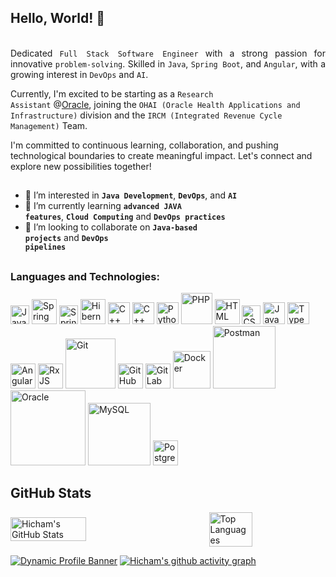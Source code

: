## Hello, World! 👋  
<samp><p align="justify" style="text-indent:40px;">  
Dedicated <code>Full Stack Software Engineer</code> with a strong passion for innovative <code>problem-solving</code>. Skilled in <code>Java</code>, <code>Spring Boot</code>, and <code>Angular</code>, with a growing interest in <code>DevOps</code> and <code>AI</code>.

Currently, I'm excited to be starting as a <code>Research Assistant</code> @[Oracle](https://www.oracle.com/), joining the <code>OHAI (Oracle Health Applications and Infrastructure)</code> division and the <code>IRCM (Integrated Revenue Cycle Management)</code> Team.

I'm committed to continuous learning, collaboration, and pushing technological boundaries to create meaningful impact. Let's connect and explore new possibilities together!

</p></samp>  

##  

- 👀 I’m interested in <code>**Java Development**</code>, <code>**DevOps**</code>, and <code>**AI**</code>  
- 🌱 I’m currently learning <code>**advanced JAVA features**</code>, <code>**Cloud Computing**</code> and <code>**DevOps practices**</code>
- 💞️ I’m looking to collaborate on <code>**Java-based projects**</code> and <code>**DevOps pipelines**</code>

##  

### **Languages and Technologies:**  
<p float="left">  
 <!-- Programming Languages -->  
 <a href="https://www.java.com/"><img alt="Java" src="https://upload.wikimedia.org/wikipedia/en/thumb/3/30/Java_programming_language_logo.svg/1200px-Java_programming_language_logo.svg.png" width="30"></a>
<a href="https://spring.io/projects/spring-boot"><img alt="Spring Boot" src="https://upload.wikimedia.org/wikipedia/commons/thumb/7/79/Spring_Boot.svg/800px-Spring_Boot.svg.png" width="40"></a>  
 <a href="https://projects.spring.io/spring-security/"><img alt="Spring Security" src="https://spring.io/img/projects/spring-security.svg" width="30"></a> 
 <a href="https://hibernate.org/"><img alt="Hibernate" src="https://hibernate.org/images/hibernate_icon_whitebkg.svg" width="40"></a>     
 <a href="https://fr.wikipedia.org/wiki/C_(langage)"><img alt="C++" src="https://upload.wikimedia.org/wikipedia/commons/1/18/C_Programming_Language.svg" width="35"></a>
 <a href="https://isocpp.org/"><img alt="C++" src="https://upload.wikimedia.org/wikipedia/commons/thumb/1/18/ISO_C%2B%2B_Logo.svg/1822px-ISO_C%2B%2B_Logo.svg.png" width="35"></a>
 <a href="https://www.python.org/"><img alt="Python" src="https://upload.wikimedia.org/wikipedia/commons/thumb/c/c3/Python-logo-notext.svg/1869px-Python-logo-notext.svg.png" width="35"></a>
 <a href="https://www.php.net/"><img alt="PHP" src="https://upload.wikimedia.org/wikipedia/commons/thumb/2/27/PHP-logo.svg/1280px-PHP-logo.svg.png" width="50"></a>
 <a href="https://html.spec.whatwg.org/"><img alt="HTML" src="https://upload.wikimedia.org/wikipedia/commons/6/61/HTML5_logo_and_wordmark.svg" width="40"></a>  
 <a href="https://www.w3.org/Style/CSS/Overview.en.html"><img alt="CSS" src="https://upload.wikimedia.org/wikipedia/commons/d/d5/CSS3_logo_and_wordmark.svg" width="30"></a>  
 <a href="https://en.wikipedia.org/wiki/JavaScript"><img alt="JavaScript" src="https://upload.wikimedia.org/wikipedia/commons/thumb/6/6a/JavaScript-logo.png/640px-JavaScript-logo.png" width="35"></a>  
 <a href="https://www.typescriptlang.org/"><img alt="TypeScript" src="https://upload.wikimedia.org/wikipedia/commons/thumb/4/4c/Typescript_logo_2020.svg/1200px-Typescript_logo_2020.svg.png" width="35"></a>  
 <a href="https://angular.io"><img alt="Angular" src="https://juststickers.in/wp-content/uploads/2017/11/angular-original.png" width="40"></a>  
 <a href="https://rxjs.dev/"><img alt="RxJS" src="https://rxjs.dev/generated/images/marketing/home/Rx_Logo-512-512.png" width="40"></a>  
 <a href="https://git-scm.com/"><img alt="Git" src="https://git-scm.com/images/logo@2x.png" width="80"></a>  
 <a href="https://github.com/"><img alt="GitHub" src="https://upload.wikimedia.org/wikipedia/commons/9/91/Octicons-mark-github.svg" width="40"></a>  
 <a href="https://docs.gitlab.com"><img alt="GitLab CI" src="https://spin.atomicobject.com/wp-content/uploads/gitlab-ci-cd-logo_2x.png" width="40"></a>  
 <a href="https://www.docker.com/"><img alt="Docker" src="https://upload.wikimedia.org/wikipedia/commons/e/ea/Docker_%28container_engine%29_logo_%28cropped%29.png" width="60"></a>  
 <a href="https://www.postman.com/"><img alt="Postman" src="https://upload.wikimedia.org/wikipedia/commons/c/c2/Postman_%28software%29.png" width="100"></a>  
 <a href="https://www.oracle.com/database/"><img alt="Oracle" src="https://upload.wikimedia.org/wikipedia/commons/5/50/Oracle_logo.svg" width="120"></a>  
 <a href="https://www.mysql.com/"><img alt="MySQL" src="https://upload.wikimedia.org/wikipedia/fr/6/62/MySQL.svg" width="100"></a>  
 <a href="https://www.postgresql.org/"><img alt="PostgreSQL" src="https://upload.wikimedia.org/wikipedia/commons/2/29/Postgresql_elephant.svg" width="40"></a>  
</p>  


## GitHub Stats  

<div style="display: flex; align-items: center; justify-content: space-between;">
  <img src="https://github-readme-stats.vercel.app/api?username=mokaddemhicham&show_icons=true&theme=tokyonight" alt="Hicham's GitHub Stats" style="width: 49%;">
  <img src="https://github-readme-stats.vercel.app/api/top-langs/?username=mokaddemhicham&layout=compact&theme=tokyonight" alt="Top Languages" style="width: 37%;">
</div>

[![Dynamic Profile Banner](https://github-profile-summary-cards.vercel.app/api/cards/profile-details?username=mokaddemhicham&theme=tokyonight)](https://github.com/vn7n24fzkq/github-profile-summary-cards)
[![Hicham's github activity graph](https://github-readme-activity-graph.vercel.app/graph?username=mokaddemhicham&theme=github-compact)](https://github.com/ashutosh00710/github-readme-activity-graph)

